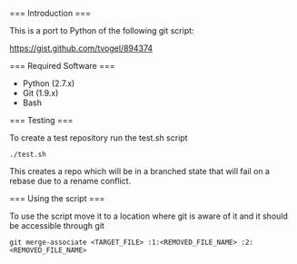 === Introduction ===

This is a port to Python of the following git script:

https://gist.github.com/tvogel/894374

=== Required Software ===

- Python (2.7.x)
- Git (1.9.x)
- Bash

=== Testing ===

To create a test repository run the test.sh script

```
./test.sh
``` 

This creates a repo which will be in a branched state that will fail on a rebase due to a rename conflict.

=== Using the script ===

To use the script move it to a location where git is aware of it and it should be accessible through git

```
git merge-associate <TARGET_FILE> :1:<REMOVED_FILE_NAME> :2:<REMOVED_FILE_NAME>
```
